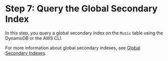 # Step 7: Query the Global Secondary Index<a name="getting-started-step-7"></a>

In this step, you query a global secondary index on the `Music` table using the DynamoDB or the AWS CLI\.

For more information about global secondary indexes, see [Global Secondary Indexes](GSI.md)\.